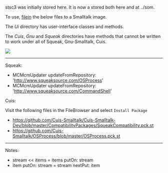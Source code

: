stsc3 was initially stored here.  It is now a stored both here and at ../som.

To use, [filein](http://wiki.squeak.org/squeak/1105) the below files to a Smalltalk image.

The _Ui_ directory has user-interface classes and methods.

The _Cuis_, _Gnu_ and _Squeak_ directories have methods that cannot be written to work under all of Squeak, Gnu-Smalltalk, Cuis.

![](sw/stsc3/lib/png/squeak-mouse.png)

* * *

Squeak:

- MCMcmUpdater updateFromRepository: 'http://www.squeaksource.com/OSProcess'
- MCMcmUpdater updateFromRepository: 'http://www.squeaksource.com/CommandShell'

Cuis:

Visit the following files in the FileBrowser and select `Install Package`

- https://github.com/Cuis-Smalltalk/Cuis-Smalltalk-Dev/blob/master/CompatibilityPackages/SqueakCompatibility.pck.st
- https://github.com/Cuis-Smalltalk/OSProcess/blob/master/OSProcess.pck.st

* * *

Notes:

- stream << items =  items putOn: stream
- item putOn: stream = stream nextPut: item
